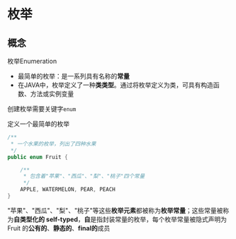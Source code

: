 # 枚举

## 概念

枚举Enumeration 

- 最简单的枚举：是一系列具有名称的**常量**
- 在JAVA中，枚举定义了一种**类类型**。通过将枚举定义为类，可具有构造函数、方法或实例变量

创建枚举需要关键字`enum`

定义一个最简单的枚举

```java
/**
 * 一个水果的枚举，列出了四种水果
 */
public enum Fruit {

    /**
     * 包含着"苹果"、"西瓜"、"梨"、"桃子"四个常量
     */
    APPLE, WATERMELON, PEAR, PEACH
}
```

"苹果"、"西瓜"、"梨"、"桃子"等这些**枚举元素**都被称为**枚举常量**；这些常量被称为**自类型化的
self-typed**，**自**是指封装常量的枚举，每个枚举常量被隐式声明为 Fruit
的**公有的**、**静态的**、**final的**成员
	